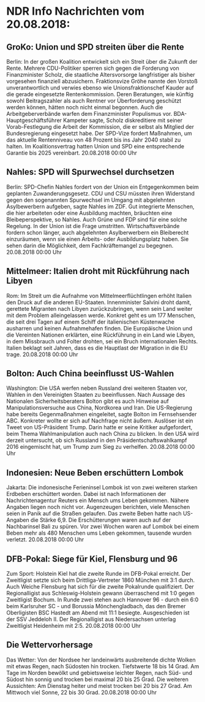 # NDR Info Nachrichten vom 20.08.2018:


## GroKo: Union und SPD streiten über die Rente
Berlin: In der großen Koalition entwickelt sich ein Streit über die Zukunft der Rente. Mehrere CDU-Politiker sperren sich gegen die Forderung von Finanzminister Scholz, die staatliche Altersvorsorge langfristiger als bisher vorgesehen  finanziell abzusichern. Fraktionsvize Gröhe nannte den Vorstoß unverantwortlich und verwies ebenso wie Unionsfraktionschef Kauder auf die gerade eingesetzte Rentenkommission. Deren Beratungen, wie künftig sowohl Beitragszahler als auch Rentner vor Überforderung geschützt werden können, hätten noch nicht einmal begonnen. Auch die Arbeitgeberverbände warfen dem Finanzminister Populismus vor. BDA-Hauptgeschäftsführer Kampeter sagte, Scholz diskreditiere mit seiner Vorab-Festlegung die Arbeit der Kommission, die er selbst als Mitglied der Bundesregierung eingesetzt habe. Der SPD-Vize fordert Maßnahmen, um das aktuelle Rentenniveau von 48 Prozent bis ins Jahr 2040 stabil zu halten. Im Koalitionsvertrag hatten Union und SPD eine entsprechende Garantie bis 2025 vereinbart. 20.08.2018 00:00 Uhr 

## Nahles: SPD will Spurwechsel durchsetzen
Berlin: SPD-Chefin Nahles fordert von der Union ein Entgegenkommen beim geplanten Zuwanderungsgesetz. CDU und CSU müssten ihren Widerstand gegen den sogenannten Spurwechsel im Umgang mit abgelehnten Asylbewerbern aufgeben, sagte Nahles im ZDF. Gut integrierte Menschen, die hier arbeiteten oder eine Ausbildung machten, bräuchten eine Bleibeperspektive, so Nahles. Auch Grüne und FDP sind für eine solche Regelung. In der Union ist die Frage umstritten. Wirtschaftsverbände fordern schon länger, auch abgelehnten Asylberwerbern ein Bleiberecht einzuräumen, wenn sie einen Arbeits- oder Ausbildungsplatz haben. Sie sehen darin die Möglichkeit, dem Fachkräftemangel zu begegnen. 20.08.2018 00:00 Uhr 

## Mittelmeer: Italien droht mit Rückführung nach Libyen
Rom: Im Streit um die Aufnahme von Mittelmeerflüchtlingen erhöht Italien den Druck auf die anderen EU-Staaten. Innenminister Salvini droht damit, gerettete Migranten nach Libyen zurückzubringen, wenn sein Land weiter mit dem Problem alleingelassen werde. Konkret geht es um 177 Menschen, die seit drei Tagen auf einem Schiff der italienischen Küstenwache ausharren und keinen Aufnahmehafen finden. Die Europäische Union und die Vereinten Nationen erklärten, eine Rückführung in ein Land wie Libyen, in dem Missbrauch und Folter drohten, sei ein Bruch internationalen Rechts. Italien beklagt seit Jahren, dass es die Hauptlast der Migration in die EU trage. 20.08.2018 00:00 Uhr 

## Bolton: Auch China beeinflusst US-Wahlen
Washington: Die USA werfen neben Russland drei weiteren Staaten vor, Wahlen in den Vereinigten Staaten zu beeinflussen. Nach Aussage des Nationalen Sicherheitsberaters Bolton gibt es auch Hinweise auf Manipulationsversuche aus China, Nordkorea und Iran. Die US-Regierung habe bereits Gegenmaßnahmen eingeleitet, sagte Bolton im Fernsehsender ABC. Konkreter wollte er sich auf Nachfrage nicht äußern. Auslöser ist ein Tweet von US-Präsident Trump. Darin hatte er seine Kritiker aufgefordert, beim Thema Wahlmanipulation auch nach China zu blicken. In den USA wird derzeit untersucht, ob sich Russland in den Präsidentschaftswahlkampf 2016 eingemischt hat, um Trump zum Sieg zu verhelfen. 20.08.2018 00:00 Uhr 

## Indonesien: Neue Beben erschüttern Lombok
Jakarta: Die indonesische Ferieninsel Lombok ist von zwei weiteren starken Erdbeben erschüttert worden. Dabei ist nach Informationen der Nachrichtenagentur Reuters ein Mensch ums Leben gekommen. Nähere Angaben liegen noch nicht vor. Augenzeugen berichten, viele Menschen seien in Panik auf die Straßen gelaufen. Das zweite Beben hatte nach US-Angaben die Stärke 6,9. Die Erschütterungen waren auch auf der Nachbarinsel Bali zu spüren. Vor zwei Wochen waren auf Lombok bei einem Beben mehr als 480 Menschen ums Leben gekommen, tausende wurden verletzt. 20.08.2018 00:00 Uhr 

## DFB-Pokal: Siege für Kiel, Flensburg und 96
Zum Sport: Holstein Kiel hat die zweite Runde im DFB-Pokal erreicht. Der Zweitligist setzte sich beim Drittliga-Vertreter 1860 München mit 3:1 durch. Auch Weiche Flensburg hat sich für die zweite Pokalrunde qualifiziert. Der Regionalligist aus Schleswig-Holstein gewann überraschend mit 1:0 gegen Zweitligist Bochum. In Runde zwei stehen auch Hannover 96 - durch ein 6:0 beim Karlsruher SC - und Borussia Mönchengladbach, das den Bremer Oberligisten BSC Hastedt am Abend mit 11:1 besiegte. Ausgeschieden ist der SSV Jeddeloh II. Der Regionalligist aus Niedersachsen unterlag Zweitligist Heidenheim mit 2:5. 20.08.2018 00:00 Uhr 

## Die Wettervorhersage
Das Wetter: Von der Nordsee her landeinwärts ausbreitende dichte Wolken mit etwas Regen, nach Südosten hin trocken. Tiefstwerte 18 bis 14 Grad. Am Tage im Norden bewölkt und gebietsweise leichter Regen, nach Süd- und Südost hin sonnig und trocken bei maximal 20 bis 25 Grad. Die weiteren Aussichten: Am Dienstag heiter und meist trocken bei 20 bis 27 Grad. Am Mittwoch viel Sonne, 22 bis 30 Grad. 20.08.2018 00:00 Uhr 
